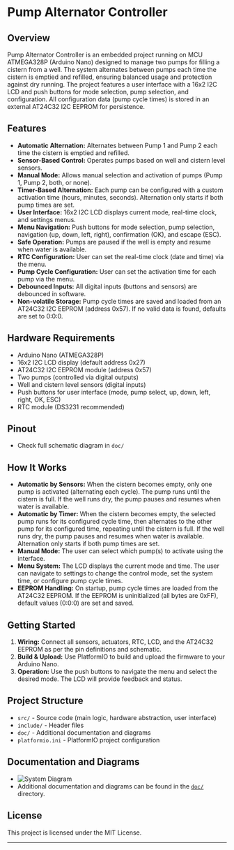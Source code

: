 # Pump Alternator Controller

## Overview

Pump Alternator Controller is an embedded project running on MCU ATMEGA328P (Arduino Nano) designed to manage two pumps for filling a cistern from a well. The system alternates between pumps each time the cistern is emptied and refilled, ensuring balanced usage and protection against dry running. The project features a user interface with a 16x2 I2C LCD and push buttons for mode selection, pump selection, and configuration. All configuration data (pump cycle times) is stored in an external AT24C32 I2C EEPROM for persistence.

## Features

- **Automatic Alternation:** Alternates between Pump 1 and Pump 2 each time the cistern is emptied and refilled.
- **Sensor-Based Control:** Operates pumps based on well and cistern level sensors.
- **Manual Mode:** Allows manual selection and activation of pumps (Pump 1, Pump 2, both, or none).
- **Timer-Based Alternation:** Each pump can be configured with a custom activation time (hours, minutes, seconds). Alternation only starts if both pump times are set.
- **User Interface:** 16x2 I2C LCD displays current mode, real-time clock, and settings menus.
- **Menu Navigation:** Push buttons for mode selection, pump selection, navigation (up, down, left, right), confirmation (OK), and escape (ESC).
- **Safe Operation:** Pumps are paused if the well is empty and resume when water is available.
- **RTC Configuration:** User can set the real-time clock (date and time) via the menu.
- **Pump Cycle Configuration:** User can set the activation time for each pump via the menu.
- **Debounced Inputs:** All digital inputs (buttons and sensors) are debounced in software.
- **Non-volatile Storage:** Pump cycle times are saved and loaded from an AT24C32 I2C EEPROM (address 0x57). If no valid data is found, defaults are set to 0:0:0.

## Hardware Requirements

- Arduino Nano (ATMEGA328P)
- 16x2 I2C LCD display (default address 0x27)
- AT24C32 I2C EEPROM module (address 0x57)
- Two pumps (controlled via digital outputs)
- Well and cistern level sensors (digital inputs)
- Push buttons for user interface (mode, pump select, up, down, left, right, OK, ESC)
- RTC module (DS3231 recommended)

## Pinout

- Check full schematic diagram in `doc/`

## How It Works

- **Automatic by Sensors:** When the cistern becomes empty, only one pump is activated (alternating each cycle). The pump runs until the cistern is full. If the well runs dry, the pump pauses and resumes when water is available.
- **Automatic by Timer:** When the cistern becomes empty, the selected pump runs for its configured cycle time, then alternates to the other pump for its configured time, repeating until the cistern is full. If the well runs dry, the pump pauses and resumes when water is available. Alternation only starts if both pump times are set.
- **Manual Mode:** The user can select which pump(s) to activate using the interface.
- **Menu System:** The LCD displays the current mode and time. The user can navigate to settings to change the control mode, set the system time, or configure pump cycle times.
- **EEPROM Handling:** On startup, pump cycle times are loaded from the AT24C32 EEPROM. If the EEPROM is uninitialized (all bytes are 0xFF), default values (0:0:0) are set and saved.

## Getting Started

1. **Wiring:** Connect all sensors, actuators, RTC, LCD, and the AT24C32 EEPROM as per the pin definitions and schematic.
2. **Build & Upload:** Use PlatformIO to build and upload the firmware to your Arduino Nano.
3. **Operation:** Use the push buttons to navigate the menu and select the desired mode. The LCD will provide feedback and status.

## Project Structure

- `src/` - Source code (main logic, hardware abstraction, user interface)
- `include/` - Header files
- `doc/` - Additional documentation and diagrams
- `platformio.ini` - PlatformIO project configuration

## Documentation and Diagrams

- ![System Diagram](doc/pump_alternator_diagram.png)
- Additional documentation and diagrams can be found in the [`doc/`](doc/) directory.

## License

This project is licensed under the MIT License.

---